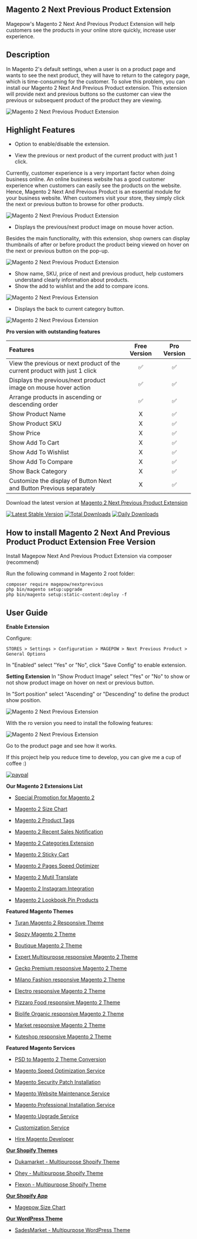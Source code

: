 ## Magento 2 Next Previous Product Extension
Magepow's Magento 2 Next And Previous Product Extension will help customers see the products in your online store quickly, increase user experience.

## Description
In Magento 2's default settings, when a user is on a product page and wants to see the next product, they will have to return to the category page, which is time-consuming for the customer.
To solve this problem, you can install our Magento 2 Next And Previous Product extension. This extension will provide next and previous buttons so the customer can view the previous or subsequent product of the product they are viewing.

![Magento 2 Next Previous Product Extension](https://github.com/magepow/magento-2-next-previous/blob/master/Media/magento-2-next-and-previous-6.gif)

## Highlight Features
- Option to enable/disable the extension.

- View the previous or next product of the current product with just 1 click.

Currently, customer experience is a very important factor when doing business online. An online business website has a good customer experience when customers can easily see the products on the website. Hence, Magento 2 Next And Previous Product is an essential module for your business website. When customers visit your store, they simply click the next or previous button to browse for other products.

![Magento 2 Next Previous Product Extension](https://github.com/magepow/magento-2-next-previous/blob/master/Media/magento-2-next-and-previous-1.png)

- Displays the previous/next product image on mouse hover action.

Besides the main functionality, with this extension, shop owners can display thumbnails of after or before product the product being viewed on hover on the next or previous button on the pop-up.

![Magento 2 Next Previous Product Extension](https://github.com/magepow/magento-2-next-previous/blob/master/Media/magento-2-next-and-previous-2.gif)

- Show name, SKU, price of next and previous product, help customers understand clearly information about products.
- Show the add to wishlist and the add to compare icons.

![Magento 2 Next Previous Extension](https://github.com/magepow/magento-2-next-previous/blob/master/Media/magento-2-next-and-previous-3.png)

- Displays the back to current category button.

![Magento 2 Next Previous Extension](https://github.com/magepow/magento-2-next-previous/blob/master/Media/magento-2-next-and-previous-4.gif)

**Pro version with outstanding features**

| Features  | Free Version  | Pro Version |
| :------------ |:---------------:| :-----:|
|View the previous or next product of the current product with just 1 click|:white_check_mark:|:white_check_mark:|
|Displays the previous/next product image on mouse hover action|:white_check_mark:|:white_check_mark:|
|Arrange products in ascending or descending order|:white_check_mark:|:white_check_mark:|
|Show Product Name|X|:white_check_mark:|
|Show Product SKU|X|:white_check_mark:|
|Show Price|X|:white_check_mark:|
|Show Add To Cart|X|:white_check_mark:|
|Show Add To Wishlist|X|:white_check_mark:|
|Show Add To Compare|X|:white_check_mark:|
|Show Back Category|X|:white_check_mark:|
|Customize the display of Button Next and Button Previous separately|X|:white_check_mark:|

Download the latest version at [Magento 2 Next Previous Product Extension](https://magepow.com/magento-2-next-and-previus-product.html)

[![Latest Stable Version](https://poser.pugx.org/magepow/nextprevious/v/stable)](https://packagist.org/packages/magepow/nextprevious)
[![Total Downloads](https://poser.pugx.org/magepow/nextprevious/downloads)](https://packagist.org/packages/magepow/nextprevious)
[![Daily Downloads](https://poser.pugx.org/magepow/nextprevious/d/daily)](https://packagist.org/packages/magepow/nextprevious)

## How to install Magento 2 Next And Previous Product Product Extension Free Version

Install Magepow Next And Previous Product Extension via composer (recommend)

Run the following command in Magento 2 root folder:

```
composer require magepow/nextprevious
php bin/magento setup:upgrade
php bin/magento setup:static-content:deploy -f
```

## User Guide

**Enable Extension**

Configure: 
```
STORES > Settings > Configuration > MAGEPOW > Next Previous Product > General Options 
```
In "Enabled" select "Yes" or "No", click "Save Config" to enable extension.

**Setting Extension**
In "Show Product Image" select "Yes" or "No" to show or not show product image on hover on next or previous button.

In "Sort position" select "Ascending" or "Descending" to define the product show position.

![Magento 2 Next Previous Extension](https://github.com/magepow/magento-2-next-previous/blob/master/Media/magento-2-next-and-previous-5.png)

With the ro version you need to install the following features:

![Magento 2 Next Previous Extension](https://github.com/magepow/magento-2-next-previous/blob/master/Media/magento-2-next-and-previous.png)

Go to the product page and see how it works.

If this project help you reduce time to develop, you can give me a cup of coffee :) 

[![paypal](https://www.paypalobjects.com/en_US/i/btn/btn_donateCC_LG.gif)](https://www.paypal.com/paypalme/alopay)


**Our Magento 2 Extensions List**
* [Special Promotion for Magento 2](https://magepow.com/magento-2-special-promotion-extension.html)

* [Magento 2 Size Chart](https://magepow.com/magento-2-size-chart.html)

* [Magento 2 Product Tags](https://magepow.com/magento-2-product-tags.html)

* [Magento 2 Recent Sales Notification](https://magepow.com/magento-2-recent-sales-notification.html)

* [Magento 2 Categories Extension](https://magepow.com/magento-categories-extension.html)

* [Magento 2 Sticky Cart](https://magepow.com/magento-sticky-cart.html)

* [Magento 2 Pages Speed Optimizer](https://magepow.com/magento-speed-optimizer.html)

* [Magento 2 Mutil Translate](https://magepow.com/magento-multi-translate.html)

* [Magento 2 Instagram Integration](https://magepow.com/magento-2-instagram.html)

* [Magento 2 Lookbook Pin Products](https://magepow.com/lookbook-pin-products.html)

**Featured Magento Themes**
* [Turan Magento 2 Responsive Theme](https://themeforest.net/item/turan-magento-2-responsive-theme-rtl-supported/31335868)

* [Spozy Magento 2 Theme](https://themeforest.net/item/spozy-magento-2-theme-rtl-supported/30176068)

* [Boutique Magento 2 Theme](https://themeforest.net/item/boutique-magento-2-theme-rtl-supported/28858239)

* [Expert Multipurpose responsive Magento 2 Theme](https://1.envato.market/c/1314680/275988/4415?u=https://themeforest.net/item/expert-premium-responsive-magento-2-and-1-support-rtl-magento-2-/21667789)

* [Gecko Premium responsive Magento 2 Theme](https://1.envato.market/c/1314680/275988/4415?u=https://themeforest.net/item/gecko-responsive-magento-2-theme-rtl-supported/24677410)

* [Milano Fashion responsive Magento 2 Theme](https://1.envato.market/c/1314680/275988/4415?u=https://themeforest.net/item/milano-fashion-responsive-magento-1-2-theme/12141971)

* [Electro responsive Magento 2 Theme](https://1.envato.market/c/1314680/275988/4415?u=https://themeforest.net/item/electro-responsive-magento-1-2-theme/17042067)

* [Pizzaro Food responsive Magento 2 Theme](https://1.envato.market/c/1314680/275988/4415?u=https://themeforest.net/item/pizzaro-food-responsive-magento-1-2-theme/19438157)

* [Biolife Organic responsive Magento 2 Theme](https://1.envato.market/c/1314680/275988/4415?u=https://themeforest.net/item/biolife-organic-food-magento-2-theme-rtl-supported/25712510)

* [Market responsive Magento 2 Theme](https://1.envato.market/c/1314680/275988/4415?u=https://themeforest.net/item/market-responsive-magento-2-theme/22997928)

* [Kuteshop responsive Magento 2 Theme](https://1.envato.market/c/1314680/275988/4415?u=https://themeforest.net/item/kuteshop-multipurpose-responsive-magento-1-2-theme/12985435)

**Featured Magento Services**

* [PSD to Magento 2 Theme Conversion](https://magepow.com/psd-to-magento-theme-conversion.html)

* [Magento Speed Optimization Service](https://magepow.com/magento-speed-optimization-service.html)

* [Magento Security Patch Installation](https://magepow.com/magento-security-patch-installation.html)

* [Magento Website Maintenance Service](https://magepow.com/website-maintenance-service.html)

* [Magento Professional Installation Service](https://magepow.com/professional-installation-service.html)

* [Magento Upgrade Service](https://magepow.com/magento-upgrade-service.html)

* [Customization Service](https://magepow.com/customization-service.html)

* [Hire Magento Developer](https://magepow.com/hire-magento-developer.html)

**[Our Shopify Themes](https://themeforest.net/user/alotheme)**

* [Dukamarket - Multipurpose Shopify Theme](https://1.envato.market/c/1314680/275988/4415?u=https://themeforest.net/item/dukamarket-multipurpose-shopify-theme/36158349)

* [Ohey - Multipurpose Shopify Theme](https://1.envato.market/c/1314680/275988/4415?u=https://themeforest.net/item/ohey-multipurpose-shopify-theme/34624195)

* [Flexon - Multipurpose Shopify Theme](https://1.envato.market/c/1314680/275988/4415?u=https://themeforest.net/item/flexon-multipurpose-shopify-theme/33461048)

**[Our Shopify App](https://apps.shopify.com/partners/maggicart)**

* [Magepow Size Chart](https://apps.shopify.com/magepow-size-chart)

**[Our WordPress Theme](https://themeforest.net/user/alotheme/portfolio)**

* [SadesMarket - Multipurpose WordPress Theme](https://1.envato.market/c/1314680/275988/4415?u=https://themeforest.net/item/sadesmarket-multipurpose-wordpress-theme/35369933)
